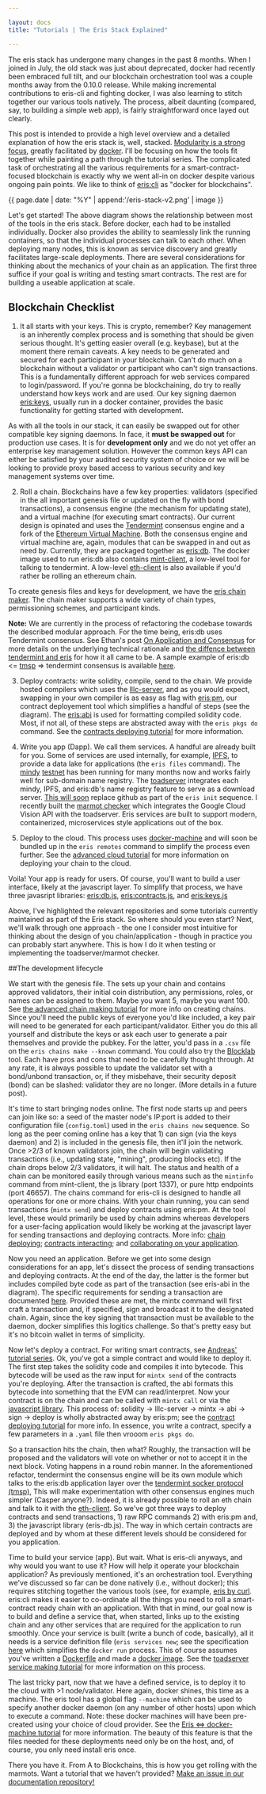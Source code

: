 ```yaml
---

layout: docs
title: "Tutorials | The Eris Stack Explained"

---
```


The eris stack has undergone many changes in the past 8 months. When I joined in July, the old stack was just about deprecated, docker had recently been embraced full tilt, and our blockchain orchestration tool was a couple months away from the 0.10.0 release. While making incremental contributions to eris-cli and fighting docker, I was also learning to stitch together our various tools natively. The process, albeit daunting (compared, say, to building a simple web app), is fairly straightforward once layed out clearly. 

This post is intended to provide a high level overview and a detailed explanation of how the eris stack is, well, stacked. [Modularity is a strong focus](https://eng.erisindustries.com/tutorials/2015/09/05/docker-and-eris/), greatly facilitated by [docker](https://docker.com). I'll be focusing on how the tools fit together while painting a path through the tutorial series. The complicated task of orchestrating all the various requirements for a smart-contract-focused blockchain is exactly why we went all-in on docker despite various ongoing pain points. We like to think of [eris:cli](https://docs.erisindustries.com/documentation/eris/) as "docker for blockchains".

{{ page.date | date: "%Y" | append:'/eris-stack-v2.png' | image }}

Let's get started! The above diagram shows the relationship between most of the tools in the eris stack. Before docker, each had to be installed individually. Docker also provides the ability to seamlessly link the running containers, so that the individual processes can talk to each other. When deploying many nodes, this is known as service discovery and greatly facilitates large-scale deployments. There are several considerations for thinking about the mechanics of your chain as an application. The first three suffice if your goal is writing and testing smart contracts. The rest are for building a useable application at scale.

## Blockchain Checklist

1) It all starts with your keys. This is crypto, remember? Key management is an inherently complex process and is something that should be given serious thought. It's getting easier overall (e.g. keybase), but at the moment there remain caveats. A key needs to be generated and secured for each participant in your blockchain. Can't do much on a blockchain without a validator or participant who can't sign transactions. This is a fundamentally different approach for web services compared to login/password. If you're gonna be blockchaining, do try to really understand how keys work and are used. Our key signing daemon [eris:keys](https://docs.erisindustries.com/documentation/ekeys/), usually run in a docker container, provides the basic functionality for getting started with development. 

As with all the tools in our stack, it can easily be swapped out for other compatible key signing daemons. In face, it **must be swapped out** for production use cases. It is for **development only** and we do not yet offer an enterprise key management solution. However the common keys API can either be satisfied by your audited security system of choice or we will be looking to provide proxy based access to various security and key management systems over time.

2) Roll a chain. Blockchains have a few key properties: validators (specified in the all important genesis file or updated on the fly with bond transactions), a consensus engine (the mechanism for updating state), and a virtual machine (for executing smart contracts). Our current design is opinated and uses the [Tendermint](https://github.com/tendermint/tendermint/wiki) consensus engine and a fork of the [Ethereum Virtual Machine](https://github.com/ethereum/wiki/wiki/White-Paper). Both the consensus engine and virtual machine are, again, modules that can be swapped in and out as need by. Currently, they are packaged together as [eris:db](https://docs.erisindustries.com/documentation/edb/). The docker image used to run eris:db also contains [mint-client](https://github.com/eris-ltd/mint-client), a low-level tool for talking to tendermint. A low-level [eth-client](https://github.com/eris-ltd/eth-client) is also available if you'd rather be rolling an ethereum chain.

To create genesis files and keys for development, we have the [eris chain maker](https://github.com/eris-ltd/eris-cm). The chain maker supports a wide variety of chain types, permissioning schemes, and participant kinds.

**Note:** We are currently in the process of refactoring the codebase towards the described modular approach. For the time being, eris:db uses Tendermint consensus. See Ethan's post [On Application and Consensus](https://eng.erisindustries.com/explainers/2016/02/22/apps-and-consensus/) for more details on the underlying technical rationale and [the diffence between tendermint and eris](https://blog.erisindustries.com/philosophy/2016/03/02/eris-and-tendermint/) for how it all came to be. A sample example of eris:db <= [tmsp](https://github.com/tendermint/tmsp) => tendermint consensus is available [here](https://github.com/eris-ltd/eris-by-example/tree/master/erisdb_tmsp).

3) Deploy contracts: write solidity, compile, send to the chain. We provide hosted compilers which uses the [lllc-server](https://github.com/eris-ltd/eris-compilers), and as you would expect, swapping in your own compiler is as easy as flag with [eris:pm](https://erisindustries.com/components/epm/), our contract deployement tool which simplifies a handful of steps (see the diagram). The [eris:abi](https://github.com/eris-ltd/eris-abi) is used for formatting compiled solidity code. Most, if not all, of these steps are abstracted away with the `eris pkgs do` command. See the [contracts deploying tutorial](https://docs.erisindustries.com/tutorials/contractsdeploying/) for more information.

4) Write you app (Dapp). We call them services. A handful are already built for you. Some of services are used internally, for example, [IPFS](http://ipfs.io/), to provide a data lake for applications (the `eris files` command). The [mindy](https://github.com/eris-ltd/mindy) [testnet](pinkpenguin.interblock.io:46657) has been running for many months now and works fairly well for sub-domain name registry. The [toadserver](https://github.com/eris-ltd/toadserver) integrates each mindy, IPFS, and eris:db's name registry feature to serve as a download server. [This will soon](https://github.com/eris-ltd/eris-cli/issues/579) replace github as part of the `eris init` sequence. I recently built the [marmot checker](https://github.com/eris-ltd/marmot) which integrates the Google Cloud Vision API with the toadserver. Eris services are built to support modern, containerized, microservices style applications out of the box. 

5) Deploy to the cloud. This process uses [docker-machine](https://docs.erisindustries.com/tutorials//tool-specific/docker_machine/) and will soon be bundled up in the `eris remotes` command to simplify the process even further. See the [advanced cloud tutorial](https://docs.erisindustries.com/tutorials/advanced/chaindeploying/) for more information on deploying your chain to the cloud.

Voila! Your app is ready for users. Of course, you'll want to build a user interface, likely at the javascript layer. To simplify that process, we have three javasript libraries: [eris:db.js](https://docs.erisindustries.com/documentation/eris-db-js/),  [eris:contracts.js](https://docs.erisindustries.com/documentation/eris-contracts-js/), and [eris:keys.js](https://github.com/eris-ltd/eris-keys.js)

Above, I've highlighted the relevant repositories and some tutorials currently maintained as part of the Eris stack. So where should you even start? Next, we'll walk through one approach - the one I consider most intuitive for thinking about the design of you chain/application - though in practice you can probably start anywhere. This is how I do it when testing or implementing the toadserver/marmot checker.

##The development lifecycle

We start with the genesis file. The sets up your chain and contains approved validators, their initial coin distribution, any permissions, roles, or names can be assigned to them. Maybe you want 5, maybe you want 100. See [the advanced chain making tutorial](https://docs.erisindustries.com/tutorials/advanced/chainmaking/) for more info on creating chains. Since you'll need the public keys of everyone you'd like included, a key pair will need to be generated for each participant/validator. Either you do this all yourself and distribute the keys or ask each user to generate a pair themselves and provide the pubkey. For the latter, you'd pass in a `.csv` file on the `eris chains make --known` command. You could also try the [Blocklab](http://blocklab.levvel.io/) tool. Each have pros and cons that need to be carefully thought through. At any rate, it is always possible to update the validator set with a bond/unbond transaction, or, if they misbehave, their security deposit (bond) can be slashed: validator they are no longer. (More details in a future post).

It's time to start bringing nodes online. The first node starts up and peers can join like so: a seed of the master node's IP:port is added to their configuration file (`config.toml`) used in the `eris chains new` sequence. So long as the peer coming online has a key that 1) can sign (via the keys daemon) and 2) is included in the genesis file, then it'll join the network. Once >2/3 of known validators join, the chain will begin validating transactions (i.e., updating state, "mining", producing blocks etc). If the chain drops below 2/3 validators, it will halt. The status and health of a chain can be monitored easily through various means such as the `mintinfo` command from mint-client, the js library (port 1337), or pure http endpoints (port 46657). The chains command for eris-cli is designed to handle all operations for one or more chains. With your chain running, you can send transactions (`mintx send`) and deploy contracts using eris:pm. At the tool level, these would primarily be used by chain admins whereas developers for a user-facing application would likely be working at the javascript layer for sending transactions and deploying contracts. More info: [chain deploying](https://docs.erisindustries.com/tutorials/advanced/chaindeploying/); [contracts interacting](https://docs.erisindustries.com/tutorials/contractsinteracting/); and [collaborating on your application](https://docs.erisindustries.com/tutorials/servicesmaking/).

Now you need an application. Before we get into some design considerations for an app, let's dissect the process of sending transactions and deploying contracts. At the end of the day, the latter is the former but includes compiled byte code as part of the transaction (see eris-abi in the diagram). The specific requirements for sending a transaction are documented [here](https://github.com/eris-ltd/mint-client/blob/master/README.md#walkabout). Provided these are met, the mintx command will first craft a transaction and, if specified, sign and broadcast it to the designated chain. Again, since the key signing that transaction must be available to the daemon, docker simplifies this logitics challenge. So that's pretty easy but it's no bitcoin wallet in terms of simplicity. 

Now let's deploy a contract. For writing smart contracts, see [Andreas' tutorial series](https://docs.erisindustries.com/tutorials/solidity/). Ok, you've got a simple contract and would like to deploy it. The first step takes the solidity code and compiles it into bytecode. This bytecode will be used as the raw input for `mintx send` of the contracts you're deploying. After the transaction is crafted, the abi formats this bytecode into something that the EVM can read/interpret. Now your contract is on the chain and can be called with `mintx call` or via the [javascript library](https://docs.erisindustries.com/documentation/eris-contracts-js/). This process of: solidity -> lllc-server -> mintx -> abi -> sign -> deploy is wholly abstracted away by eris:pm; see the [contract deploying tutorial](https://docs.erisindustries.com/tutorials/contractsinteracting/) for more info. In essence, you write a contract, specify a few parameters in a `.yaml` file then vrooom `eris pkgs do`.

So a transaction hits the chain, then what? Roughly, the transaction will be proposed and the validators will vote on whether or not to accept it in the next block. Voting happens in a round robin manner. In the aforementioned refactor, tendermint the consensus engine will be its own module which talks to the eris:db application layer over the  [tendermint socker protocol (tmsp)](http://tendermint.com/posts/tendermint-socket-protocol/), This will make experimentation with other consensus engines much simpler (Casper anyone?). Indeed, it is already possible to roll an eth chain and talk to it with the [eth-client](https://github.com/eris-ltd/eth-client). So we've got three ways to deploy contracts and send transactions, 1) raw RPC commands 2) with eris:pm and, 3) the javascript library (eris-db.js). The way in which certain contracts are deployed and by whom at these different levels should be considered for you application.

Time to build your service (app). But wait. What is eris-cli anyways, and why would you want to use it? How will help it operate your blockchain application? As previously mentioned, it's an orchestration tool. Everything we've discussed so far can be done natively (i.e., without docker); this requires stitching together the various tools (see, for example, [eris by curl](https://docs.erisindustries.com/tutorials/tool-specific/eris_by_curl/). eris:cli makes it easier to co-ordinate all the things you need to roll a smart-contract ready chain with an application. With that in mind, our goal now is to build and define a service that, when started, links up to the existing chain and any other services that are required for the application to run smoothly. Once your service is built (write a bunch of code, basically), all it needs is a service definition file (`eris services new`; see the specification [here](https://docs.erisindustries.com/documentation/eris-cli/latest/services_specification/) which simplifies the `docker run` process. This of course assumes you've written a [Dockerfile](https://docs.docker.com/engine/reference/builder/) and made a [docker image](https://docs.docker.com/engine/userguide/containers/dockerimages/). See the [toadserver service making tutorial](https://docs.erisindustries.com/tutorials/advanced/servicesmaking/) for more information on this process.

The last tricky part, now that we have a defined service, is to deploy it to the cloud with >1 node/validator. Here again, docker shines, this time as a machine. The eris tool has a global flag `--machine` which can be used to specify another docker daemon (on any number of other hosts) upon which to execute a command. Note: these docker machines will have been pre-created using your choice of cloud provider. See the [Eris <=> docker-machine tutorial](https://docs.erisindustries.com/tutorials//tool-specific/docker_machine/) for more information. The beauty of this feature is that the files needed for these deployments need only be on the host, and, of course, you only need install eris once. 

There you have it. From A to Blockchains, this is how you get rolling with the marmots. Want a tutorial that we haven't provided? [Make an issue in our documentation repository!](https://github.com/eris-ltd/docs.erisindustries.com/issues)
